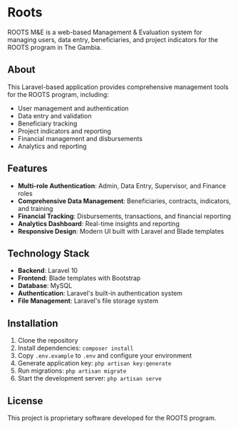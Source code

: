 # Roots
ROOTS M&E is a web-based Management & Evaluation system for managing users, data entry, beneficiaries, and project indicators for the ROOTS program in The Gambia.

## About

This Laravel-based application provides comprehensive management tools for the ROOTS program, including:

- User management and authentication
- Data entry and validation
- Beneficiary tracking
- Project indicators and reporting
- Financial management and disbursements
- Analytics and reporting

## Features

- **Multi-role Authentication**: Admin, Data Entry, Supervisor, and Finance roles
- **Comprehensive Data Management**: Beneficiaries, contracts, indicators, and training
- **Financial Tracking**: Disbursements, transactions, and financial reporting
- **Analytics Dashboard**: Real-time insights and reporting
- **Responsive Design**: Modern UI built with Laravel and Blade templates

## Technology Stack

- **Backend**: Laravel 10
- **Frontend**: Blade templates with Bootstrap
- **Database**: MySQL
- **Authentication**: Laravel's built-in authentication system
- **File Management**: Laravel's file storage system

## Installation

1. Clone the repository
2. Install dependencies: `composer install`
3. Copy `.env.example` to `.env` and configure your environment
4. Generate application key: `php artisan key:generate`
5. Run migrations: `php artisan migrate`
6. Start the development server: `php artisan serve`

## License

This project is proprietary software developed for the ROOTS program.
